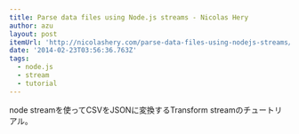 ```yaml
---
title: Parse data files using Node.js streams - Nicolas Hery
author: azu
layout: post
itemUrl: 'http://nicolashery.com/parse-data-files-using-nodejs-streams/'
date: '2014-02-23T03:56:36.763Z'
tags:
  - node.js
  - stream
  - tutorial
---
```

node streamを使ってCSVをJSONに変換するTransform streamのチュートリアル。

